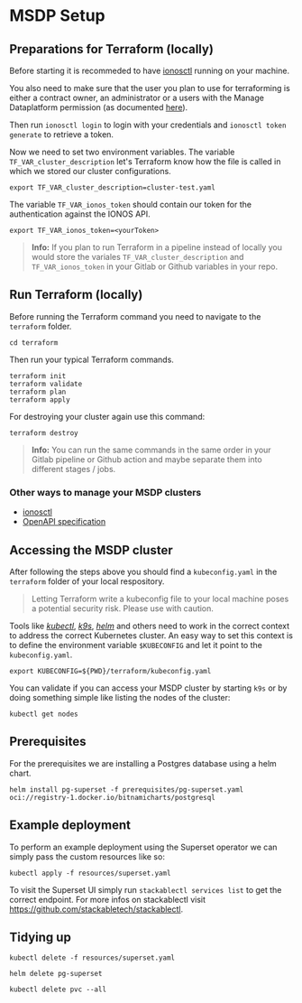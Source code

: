 # MSDP Setup

## Preparations for Terraform (locally)

Before starting it is recommeded to have [ionosctl](https://github.com/ionos-cloud/ionosctl#getting-started) running on your machine.

You also need to make sure that the user you plan to use for terraforming is either a contract owner, an administrator or a users with the Manage Dataplatform permission (as documented [here](https://docs.ionos.com/cloud/managed-services/managed-stackable/how-tos/initial-cluster-setup)).

Then run `ionosctl login` to login with your credentials and `ionosctl token generate` to retrieve a token.

Now we need to set two environment variables. The variable `TF_VAR_cluster_description` let's Terraform know how the file is called in which we stored our cluster configurations. 

```shell
export TF_VAR_cluster_description=cluster-test.yaml
```

The variable `TF_VAR_ionos_token` should contain our token for the authentication against the IONOS API.

```shell
export TF_VAR_ionos_token=<yourToken>
```

>**Info:** If you plan to run Terraform in a pipeline instead of locally you would store the variales `TF_VAR_cluster_description` and `TF_VAR_ionos_token` in your Gitlab or Github variables in your repo.

## Run Terraform (locally)

Before running the Terraform command you need to navigate to the `terraform` folder.

```shell
cd terraform
```

Then run your typical Terraform commands.

```shell
terraform init
terraform validate
terraform plan
terraform apply
```

For destroying your cluster again use this command:

```shell
terraform destroy
```

>**Info:** You can run the same commands in the same order in your Gitlab pipeline or Github action and maybe separate them into different stages / jobs.

### Other ways to manage your MSDP clusters

- [ionosctl](https://docs.ionos.com/cli-ionosctl/subcommands/managed-stackable-data-platform)
- [OpenAPI specification](https://api.ionos.com/docs/dataplatform/v1/)

## Accessing the MSDP cluster

After following the steps above you should find a `kubeconfig.yaml` in the `terraform` folder of your local respository.

> Letting Terraform write a kubeconfig file to your local machine poses a potential security risk. Please use with caution.

Tools like [*kubectl*](https://kubernetes.io/docs/tasks/tools/), [*k9s*](https://github.com/derailed/k9s), [*helm*](https://helm.sh/) and others need to work in the correct context to address the correct Kubernetes cluster. An easy way to set this context is to define the environment variable `$KUBECONFIG` and let it point to the `kubeconfig.yaml`.

```shell
export KUBECONFIG=${PWD}/terraform/kubeconfig.yaml
```

You can validate if you can access your MSDP cluster by starting `k9s` or by doing something simple like listing the nodes of the cluster:

```shell
kubectl get nodes
```

## Prerequisites

For the prerequisites we are installing a Postgres database using a helm chart.

```shell
helm install pg-superset -f prerequisites/pg-superset.yaml oci://registry-1.docker.io/bitnamicharts/postgresql
```

## Example deployment

To perform an example deployment using the Superset operator we can simply pass the custom resources like so:

```shell
kubectl apply -f resources/superset.yaml
```

To visit the Superset UI simply run `stackablectl services list` to get the correct endpoint. For more infos on stackablectl visit https://github.com/stackabletech/stackablectl.

## Tidying up

```shell
kubectl delete -f resources/superset.yaml
```

```shell
helm delete pg-superset
```

```shell
kubectl delete pvc --all
```